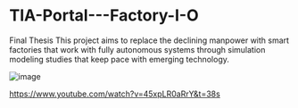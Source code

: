 # TIA-Portal---Factory-I-O
Final Thesis
This project aims to replace the declining manpower with smart factories that work with fully autonomous systems through simulation modeling studies that keep pace with emerging technology. 

![image](https://user-images.githubusercontent.com/111486965/185315794-d0be2c43-ac49-48cb-8f77-045047537b32.png)

https://www.youtube.com/watch?v=45xpLR0aRrY&t=38s
